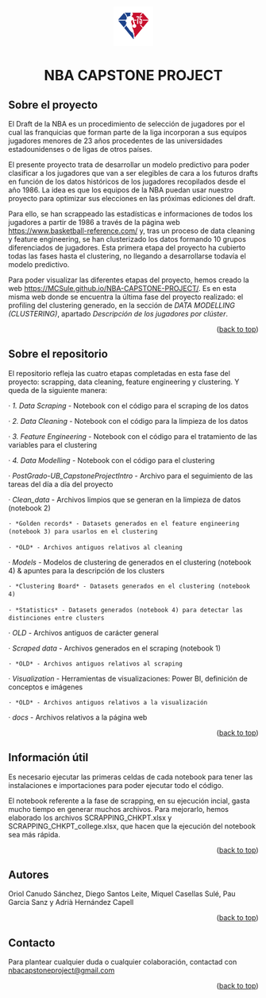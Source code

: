 <div id="top"></div>
<!-- PROJECT LOGO -->
<br />
<div align="center">
  <a href="https://github.com/othneildrew/Best-README-Template">
    <img src="Visualization/Images/75 logo.png" alt="Logo" width="80" height="80">
  </a>
  <h1 align="center">NBA CAPSTONE PROJECT</h1>
</div>

## Sobre el proyecto

El Draft de la NBA es un procedimiento de selección de jugadores por el cual las franquicias que forman parte de la liga incorporan a sus equipos jugadores menores de 23 años procedentes de las universidades estadounidenses o de ligas de otros países. 

El presente proyecto trata de desarrollar un modelo predictivo para poder clasificar a los jugadores que van a ser elegibles de cara a los futuros drafts en función de los datos históricos de los jugadores recopilados desde el año 1986. La idea es que los equipos de la NBA puedan usar nuestro proyecto para optimizar sus elecciones en las próximas ediciones del draft.

Para ello, se han scrappeado las estadísticas e informaciones de todos los jugadores a partir de 1986 a través de la página web https://www.basketball-reference.com/ y, tras un proceso de data cleaning y feature engineering, se han clusterizado los datos formando 10 grupos diferenciados de jugadores. Esta primera etapa del proyecto ha cubierto todas las fases hasta el clustering, no llegando a desarrollarse todavía el modelo predictivo.

Para poder visualizar las diferentes etapas del proyecto, hemos creado la web https://MCSule.github.io/NBA-CAPSTONE-PROJECT/. Es en esta misma web donde se encuentra la última fase del proyecto realizado: el profiling del clustering generado, en la sección de *DATA MODELLING (CLUSTERING)*, apartado *Descripción de los jugadores por clúster*.

<p align="right">(<a href="#top">back to top</a>)</p>

## Sobre el repositorio

El repositorio refleja las cuatro etapas completadas en esta fase del proyecto: scrapping, data cleaning, feature engineering y clustering. Y queda de la siguiente manera:

· *1. Data Scraping* - Notebook con el código para el scraping de los datos

· *2. Data Cleaning* - Notebook con el código para la limpieza de los datos

· *3. Feature Engineering* - Notebook con el código para el tratamiento de las variables para el clustering

· *4. Data Modelling* - Notebook con el código para el clustering

· *PostGrado-UB_CapstoneProjectIntro* - Archivo para el seguimiento de las tareas del día a día del proyecto

· *Clean_data* - Archivos limpios que se generan en la limpieza de datos (notebook 2)

    · *Golden records* - Datasets generados en el feature engineering (notebook 3) para usarlos en el clustering

    · *OLD* - Archivos antiguos relativos al cleaning

 · *Models* - Modelos de clustering de generados en el clustering (notebook 4) & apuntes para la descripción de los clusters
  
    · *Clustering Board* - Datasets generados en el clustering (notebook 4)
    
    · *Statistics* - Datasets generados (notebook 4) para detectar las distinciones entre clusters

· *OLD* - Archivos antiguos de carácter general

· *Scraped data* - Archivos generados en el scraping (notebook 1)

    · *OLD* - Archivos antiguos relativos al scraping

· *Visualization* - Herramientas de visualizaciones: Power BI, definición de conceptos e imágenes

    · *OLD* - Archivos antiguos relativos a la visualización

· *docs* - Archivos relativos a la página web

<p align="right">(<a href="#top">back to top</a>)</p>

## Información útil

Es necesario ejecutar las primeras celdas de cada notebook para tener las instalaciones e importaciones para poder ejecutar todo el código.

El notebook referente a la fase de scrapping, en su ejecución incial, gasta mucho tiempo en generar muchos archivos. Para mejorarlo, hemos elaborado los archivos SCRAPPING_CHKPT.xlsx y SCRAPPING_CHKPT_college.xlsx, que hacen que la ejecución del notebook sea más rápida. 

<p align="right">(<a href="#top">back to top</a>)</p>

## Autores

Oriol Canudo Sánchez, Diego Santos Leite, Miquel Casellas Sulé, Pau Garcia Sanz y Adrià Hernández Capell

<p align="right">(<a href="#top">back to top</a>)</p>

## Contacto

Para plantear cualquier duda o cualquier colaboración, contactad con nbacapstoneproject@gmail.com

<p align="right">(<a href="#top">back to top</a>)</p>
